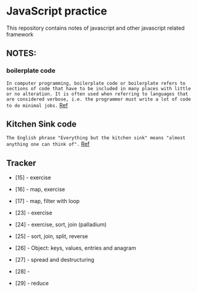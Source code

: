 # JavaScript practice
This repository contains notes of javascript and other javascript related framework

## NOTES:

### boilerplate code
`In computer programming, boilerplate code or boilerplate refers to sections of code that have to be included in many places with little or no alteration. It is often used when referring to languages that are considered verbose, i.e. the programmer must write a lot of code to do minimal jobs.`
[Ref](https://www.freecodecamp.org/news/whats-boilerplate-and-why-do-we-use-it-let-s-check-out-the-coding-style-guide-ac2b6c814ee7/#:~:text=In%20computer%20programming%2C%20boilerplate%20code,code%20to%20do%20minimal%20jobs.)

## Kitchen Sink code
`The English phrase "Everything but the kitchen sink" means "almost anything one can think of".`
[Ref](https://stackoverflow.com/questions/33779296/what-is-exact-meaning-of-kitchen-sink-in-programming)


## Tracker
- [15] - exercise
- [16] - map, exercise
- [17] - map, filter with loop

- [23] - exercise
- [24] - exercise, sort, join (palladium)
- [25] - sort, join, split, reverse
- [26] - Object: keys, values, entries and anagram
- [27] - spread and destructuring
- [28] - 
- [29] - reduce